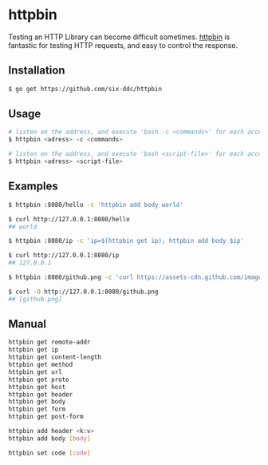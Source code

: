 # httpbin

Testing an HTTP Library can become difficult sometimes.
[httpbin](https://github.com/six-ddc/httpbin) is fantastic for testing HTTP requests, and easy to control the response.

## Installation

```bash
$ go get https://github.com/six-ddc/httpbin
```

## Usage

```bash
# listen on the address, and execute 'bash -c <commands>' for each accepted HTTP request
$ httpbin <adress> -c <commands>

# listen on the address, and execute 'bash <script-file>' for each accepted HTTP request
$ httpbin <adress> <script-file>
```

## Examples

```bash
$ httpbin :8080/hello -c 'httpbin add body world'

$ curl http://127.0.0.1:8080/hello
## world
```

```bash
$ httpbin :8080/ip -c 'ip=$(httpbin get ip); httpbin add body $ip'

$ curl http://127.0.0.1:8080/ip
## 127.0.0.1
```

```bash
$ httpbin :8080/github.png -c 'curl https://assets-cdn.github.com/images/modules/logos_page/GitHub-Mark.png | httpbin add body'

$ curl -O http://127.0.0.1:8080/github.png
## [github.png]
```

## Manual

```bash
httpbin get remote-addr
httpbin get ip
httpbin get content-length
httpbin get method
httpbin get url
httpbin get proto
httpbin get host
httpbin get header
httpbin get body
httpbin get form
httpbin get post-form

httpbin add header <k:v>
httpbin add body [body]

httpbin set code [code]
```
